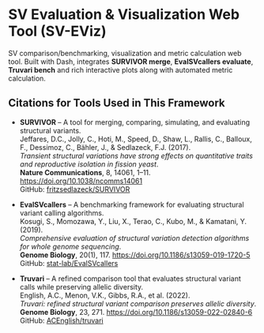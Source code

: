 # SV Evaluation & Visualization Web Tool (SV-EViz)
SV comparison/benchmarking, visualization and metric calculation web tool.
Built with Dash, integrates **SURVIVOR merge**, **EvalSVcallers evaluate**, **Truvari bench** and rich interactive plots along with automated metric calculation.

## Citations for Tools Used in This Framework

- **SURVIVOR** – A tool for merging, comparing, simulating, and evaluating structural variants.  
  Jeffares, D.C., Jolly, C., Hoti, M., Speed, D., Shaw, L., Rallis, C., Balloux, F., Dessimoz, C., Bähler, J., & Sedlazeck, F.J. (2017).  
  *Transient structural variations have strong effects on quantitative traits and reproductive isolation in fission yeast*.  
  **Nature Communications**, 8, 14061, 1–11. https://doi.org/10.1038/ncomms14061  
  GitHub: [fritzsedlazeck/SURVIVOR](https://github.com/fritzsedlazeck/SURVIVOR)

- **EvalSVcallers** – A benchmarking framework for evaluating structural variant calling algorithms.  
  Kosugi, S., Momozawa, Y., Liu, X., Terao, C., Kubo, M., & Kamatani, Y. (2019).  
  *Comprehensive evaluation of structural variation detection algorithms for whole genome sequencing*.  
  **Genome Biology**, 20(1), 117. https://doi.org/10.1186/s13059-019-1720-5  
  GitHub: [stat-lab/EvalSVcallers](https://github.com/stat-lab/EvalSVcallers)

- **Truvari** – A refined comparison tool that evaluates structural variant calls while preserving allelic diversity.  
  English, A.C., Menon, V.K., Gibbs, R.A., et al. (2022).  
  *Truvari: refined structural variant comparison preserves allelic diversity*.  
  **Genome Biology**, 23, 271. https://doi.org/10.1186/s13059-022-02840-6  
  GitHub: [ACEnglish/truvari](https://github.com/ACEnglish/truvari)
